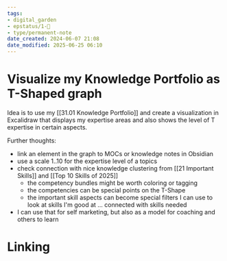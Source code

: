 ```yaml
---
tags: 
- digital_garden
- epstatus/1-🌱
- type/permanent-note
date_created: 2024-06-07 21:08
date_modified: 2025-06-25 06:10
---
```

# Visualize my Knowledge Portfolio as T-Shaped graph

Idea is to use my [[31.01 Knowledge Portfolio]] and create a visualization in Excalidraw that displays my expertise areas and also shows the level of T expertise in certain aspects.

Further thoughts:
+ link an element in the graph to MOCs or knowledge notes in Obsidian
+ use a scale 1..10 for the expertise level of a topics
+ check connection with nice knowledge clustering from [[21 Important Skills]] and [[Top 10 Skills of 2025]]
	+ the competency bundles might be worth coloring or tagging
	+ the competencies can be special points on the T-Shape
	+ the important skill aspects can become special filters I can use to look at skills I'm good at ... connected with skills needed
+ I can use that for self marketing, but also as a model for coaching and others to learn

# Linking